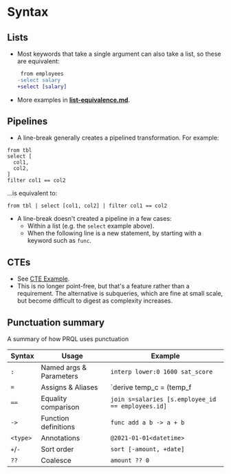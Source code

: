 # Syntax

<!-- Here we could explain how function parameters work, what is a list, S-strings, how to do aliases and so on. -->

## Lists

- Most keywords that take a single argument can also take a list, so these are equivalent:

  ```diff
   from employees
  -select salary
  +select [salary]
  ```

- More examples in [**list-equivalence.md**](examples/list-equivalence.md).

## Pipelines

- A line-break generally creates a pipelined transformation. For example:

```prql
from tbl
select [
  col1,
  col2,
]
filter col1 == col2
```

  ...is equivalent to:

```prql
from tbl | select [col1, col2] | filter col1 == col2
```

- A line-break doesn't created a pipeline in a few cases:
  - Within a list (e.g. the `select` example above).
  - When the following line is a new statement, by starting with a keyword such
    as `func`.

## CTEs

- See [CTE Example](examples/cte.md).
- This is no longer point-free, but that's a feature rather than a requirement.
  The alternative is subqueries, which are fine at small scale, but become
  difficult to digest as complexity increases.

## Punctuation summary

A summary of how PRQL uses punctuation

| Syntax   | Usage                   | Example                                                                      |
| -------- | ----------------------- | ---------------------------------------------------------------------------- |
| `:`      | Named args & Parameters | `interp lower:0 1600 sat_score`                                              |
| `=`      | Assigns & Aliases       | `derive temp_c = (temp_f | celsius_of_fahrenheit)` <br> `from e = employees` |
| `==`     | Equality comparison     | `join s=salaries [s.employee_id == employees.id]`                            |
| `->`     | Function definitions    | `func add a b -> a + b`                                                      |
| `<type>` | Annotations             | `@2021-01-01<datetime>`                                                      |
| `+`/`-`  | Sort order              | `sort [-amount, +date]`                                                      |
| `??`     | Coalesce                | `amount ?? 0`                                                      |
